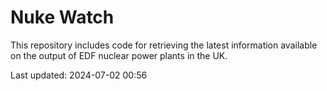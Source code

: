 # Nuke Watch

This repository includes code for retrieving the latest information available on the output of EDF nuclear power plants in the UK.

Last updated: 2024-07-02 00:56